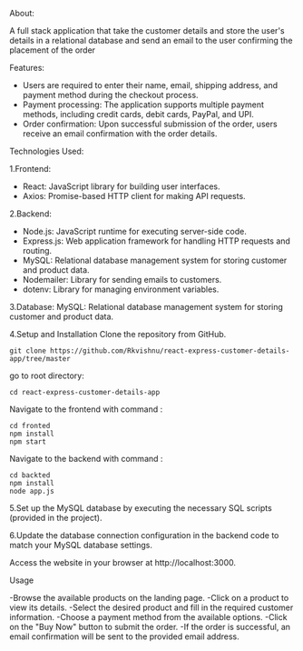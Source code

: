  About:

 A full stack application that take the customer details and  store the user's details in a relational database and send an email to the user confirming the placement of the order


Features:

- Users are required to enter their name, email, shipping address, and payment method during the checkout process.
- Payment processing: The application supports multiple payment methods, including credit cards, debit cards, PayPal, and UPI.
- Order confirmation: Upon successful submission of the order, users receive an email confirmation with the order details.
 

Technologies Used:

1.Frontend:

- React: JavaScript library for building user interfaces.
- Axios: Promise-based HTTP client for making API requests.
 

2.Backend:
- Node.js: JavaScript runtime for executing server-side code.
- Express.js: Web application framework for handling HTTP requests and routing.
- MySQL: Relational database management system for storing customer and product data.
- Nodemailer: Library for sending emails to customers.
- dotenv: Library for managing environment variables.

3.Database:
MySQL: Relational database management system for storing customer and product data.


4.Setup and Installation
Clone the repository from GitHub.
```
git clone https://github.com/Rkvishnu/react-express-customer-details-app/tree/master
```

go to root directory:
```
cd react-express-customer-details-app
```

Navigate to the frontend with command :

```
cd fronted
npm install
npm start
```


Navigate to the backend with command :

```
cd backted
npm install
node app.js
```
5.Set up the MySQL database by executing the necessary SQL scripts (provided in the project).


6.Update the database connection configuration in the backend code to match your MySQL database settings.

 

Access the website in your browser at http://localhost:3000.

Usage

-Browse the available products on the landing page.
-Click on a product to view its details.
-Select the desired product and fill in the required customer information.
-Choose a payment method from the available options.
-Click on the "Buy Now" button to submit the order.
-If the order is successful, an email confirmation will be sent to the provided email address.
